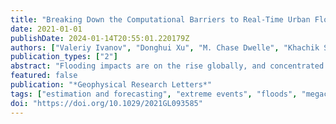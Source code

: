 ```yaml
---
title: "Breaking Down the Computational Barriers to Real-Time Urban Flood Forecasting"
date: 2021-01-01
publishDate: 2024-01-14T20:55:01.220179Z
authors: ["Valeriy Ivanov", "Donghui Xu", "M. Chase Dwelle", "Khachik Sargsyan", "Daniel Wright", "Nikolaos Katopodes", "Jongho Kim", "Vinh Ngoc Tran", "April Warnock", "Simone Fatichi", "Paolo Burlando", "Enrica Caporali", "Pedro Restrepo", "Brett Sanders", "Molly Chaney", "Ana M. B. Nunes", "Fernando Nardi", "Enrique Vivoni", "Erkan Istanbulluoglu", "Gautam Bisht", "Rafael Bras"]
publication_types: ["2"]
abstract: "Flooding impacts are on the rise globally, and concentrated in urban areas. Currently, there are no operational systems to forecast flooding at spatial resolutions that can facilitate emergency preparedness and response actions mitigating flood impacts. We present a framework for real-time flood modeling and uncertainty quantification that combines the physics of fluid motion with advances in probabilistic methods. The framework overcomes the prohibitive computational demands of high-fidelity modeling in real-time by using a probabilistic learning method relying on surrogate models that are trained prior to a flood event. This shifts the overwhelming burden of computation to the trivial problem of data storage, and enables forecasting of both flood hazard and its uncertainty at scales that are vital for time-critical decision-making before and during extreme events. The framework has the potential to improve flood prediction and analysis and can be extended to other hazard assessments requiring intense high-fidelity computations in real-time."
featured: false
publication: "*Geophysical Research Letters*"
tags: ["estimation and forecasting", "extreme events", "floods", "megacities and urban environment", "uncertainty assessment"]
doi: "https://doi.org/10.1029/2021GL093585"
---
```



